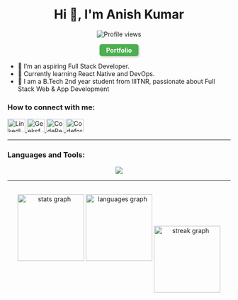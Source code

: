 <h1 align="center">Hi 👋, I'm Anish Kumar</h1>

<p align="center">
  <img src="https://komarev.com/ghpvc/?username=sarcastic-soul&label=Profile%20views&color=0e75b6&style=flat" alt="Profile views" />
</p>

<p align="center">
  <a href="https://sarcastic-soul.github.io/Portfolio/" target="_blank" 
     style="display: inline-block; padding: 5px 15px; background-color: #4CAF50; color: white; text-decoration: none; font-weight: bold; border-radius: 5px; box-shadow: 2px 2px 5px rgba(0, 0, 0, 0.2); transition: background-color 0.3s ease;"
     onmouseover="this.style.backgroundColor='#45a049';" 
     onmouseout="this.style.backgroundColor='#4CAF50';">
     Portfolio
  </a>
</p>

<ul>
  <li>🔭 I’m an aspiring Full Stack Developer.</li>
  <li>🌱 Currently learning React Native and DevOps.</li>
  <li>💬 I am a B.Tech 2nd year student from IIITNR, passionate about Full Stack Web & App Development </li>
</ul>

<h3 align="left">How to connect with me:</h3>
<p align="left">
  <a href="https://linkedin.com/in/anish-kumar-852397290" target="_blank">
    <img src="https://raw.githubusercontent.com/rahuldkjain/github-profile-readme-generator/master/src/images/icons/Social/linked-in-alt.svg" alt="LinkedIn" height="30" width="40" />
  </a>
  <a href="https://auth.geeksforgeeks.org/user/anishisbusy/" target="_blank">
    <img src="https://raw.githubusercontent.com/rahuldkjain/github-profile-readme-generator/master/src/images/icons/Social/geeks-for-geeks.svg" alt="GeeksforGeeks" height="30" width="40"  />
  </a>
  <a href="https://codepen.io/topxegne-the-flexboxer" target="_blank">
    <img src="https://skillicons.dev/icons?i=codepen" alt="CodePen" height="30" width="40" />
  </a>
  <a href="https://codeforces.com/profile/anish_231010209" target="_blank">
    <img src="https://raw.githubusercontent.com/rahuldkjain/github-profile-readme-generator/master/src/images/icons/Social/codeforces.svg" alt="Codeforces" height="30" width="40" />
  </a>
</p>

<hr>

<h3 align="left">Languages and Tools:</h3>
<p align="center">
  <a href="https://skillicons.dev">
    <img src="https://skillicons.dev/icons?i=javascript,tailwind,bootstrap,react,vite,nodejs,expressjs,nextjs,mongodb,postgres,git,appwrite,arduino" />
  </a>
</p>

<hr>
<br>
<div align="center">
  <img src="https://github-readme-stats.vercel.app/api?username=Sarcastic-Soul&hide_title=false&hide_rank=false&show_icons=true&include_all_commits=true&count_private=true&disable_animations=false&theme=dracula&locale=en&hide_border=false" height="150" alt="stats graph"  />
  <img src="https://github-readme-stats.vercel.app/api/top-langs?username=Sarcastic-Soul&locale=en&hide_title=false&layout=compact&card_width=320&langs_count=5&theme=dracula&hide_border=false" height="150" alt="languages graph"  />
  <img align="center" src="https://github-readme-streak-stats.herokuapp.com/?user=sarcastic-soul&theme=dracula&hide_border=false" height="150" alt="streak graph" />
</div>
